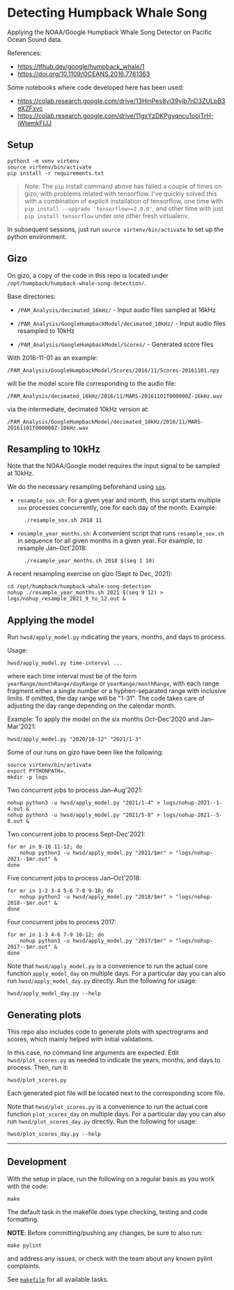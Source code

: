 # Detecting Humpback Whale Song

Applying the NOAA/Google Humpback Whale Song Detector on Pacific Ocean Sound data.

References:

- <https://tfhub.dev/google/humpback_whale/1>
- <https://doi.org/10.1109/OCEANS.2016.7761363>

Some notebooks where code developed here has been used:

- <https://colab.research.google.com/drive/13HinPes8vi39yjb7nD3ZULpB3eXZFxvc>
- <https://colab.research.google.com/drive/11gxYzDKPgyqncu1ooiTrH-iWtemkFIJJ>

## Setup

    python3 -m venv virtenv
    source virtenv/bin/activate
    pip install -r requirements.txt

> Note: The `pip` install command above has failed a couple of times on gizo, with
> problems related with tensorflow. I've quickly solved this with a combination of
> explicit installation of tensorflow, one time with `pip install --upgrade 'tensorflow>=2.0.0'`,
> and other time with just `pip install tensorflow` under one other fresh virtualenv.

In subsequent sessions, just run `source virtenv/bin/activate`
to set up the python environment.

## Gizo

On gizo, a copy of the code in this repo is located under
`/opt/humpback/humpback-whale-song-detection/`. 

Base directories:

- `/PAM_Analysis/decimated_16kHz/` - Input audio files sampled at 16kHz

- `/PAM_Analysis/GoogleHumpbackModel/decimated_10kHz/` - Input audio files resampled to 10kHz

- `/PAM_Analysis/GoogleHumpbackModel/Scores/` - Generated score files

With 2016-11-01 as an example:

`/PAM_Analysis/GoogleHumpbackModel/Scores/2016/11/Scores-20161101.npy`

will be the model score file corresponding to the audio file:

`/PAM_Analysis/decimated_16kHz/2016/11/MARS-20161101T000000Z-16kHz.wav`

via the intermediate, decimated 10kHz version at:

`/PAM_Analysis/GoogleHumpbackModel/decimated_10kHz/2016/11/MARS-20161101T000000Z-10kHz.wav`

## Resampling to 10kHz

Note that the NOAA/Google model requires the input signal to be sampled at 10kHz.

We do the necessary resampling beforehand using [`sox`](http://sox.sourceforge.net/). 

- `resample_sox.sh`:
  For a given year and month, this script starts multiple `sox`
  processes concurrently, one for each day of the month. Example:

        ./resample_sox.sh 2018 11

- `resample_year_months.sh`:
  A convenient script that runs `resample_sox.sh` in sequence for all
  given months in a given year.
  For example, to resample Jan–Oct'2018:

        ./resample_year_months.sh 2018 $(seq 1 10)

A recent resampling exercise on gizo (Sept to Dec, 2021):

    cd /opt/humpback/humpback-whale-song-detection
    nohup ./resample_year_months.sh 2021 $(seq 9 12) > logs/nohup_resample_2021_9_to_12.out &


## Applying the model

Run `hwsd/apply_model.py` indicating the years, months, and days to process.

Usage:

    hwsd/apply_model.py time-interval ...

where each time interval must be of the form
`yearRange/monthRange/dayRange` or `yearRange/monthRange`,
with each range fragment either a single number or a hyphen-separated
range with inclusive limits. If omitted, the day range will be "1-31".
The code takes care of adjusting the day range depending on the calendar month.

Example: To apply the model on the six months Oct–Dec'2020 and Jan–Mar'2021:

    hwsd/apply_model.py "2020/10-12" "2021/1-3"

Some of our runs on gizo have been like the following:

    source virtenv/bin/activate
    export PYTHONPATH=.
    mkdir -p logs

Two concurrent jobs to process Jan–Aug'2021:

    nohup python3 -u hwsd/apply_model.py "2021/1-4" > logs/nohup-2021--1-4.out &
    nohup python3 -u hwsd/apply_model.py "2021/5-8" > logs/nohup-2021--5-8.out &

Two concurrent jobs to process Sept–Dec'2021:

    for mr in 9-10 11-12; do
        nohup python3 -u hwsd/apply_model.py "2021/$mr" > "logs/nohup-2021--$mr.out" &
    done

Five concurrent jobs to process Jan–Oct'2018:

    for mr in 1-2 3-4 5-6 7-8 9-10; do
        nohup python3 -u hwsd/apply_model.py "2018/$mr" > "logs/nohup-2018--$mr.out" &
    done

Four concurrent jobs to process 2017:

    for mr in 1-3 4-6 7-9 10-12; do
        nohup python3 -u hwsd/apply_model.py "2017/$mr" > "logs/nohup-2017--$mr.out" &
    done

Note that `hwsd/apply_model.py` is a convenience to run the actual core function
`apply_model_day` on multiple days.
For a particular day you can also run `hwsd/apply_model_day.py` directly.
Run the following for usage:

    hwsd/apply_model_day.py --help

## Generating plots

This repo also includes code to generate plots with spectrograms and scores,
which mainly helped with initial validations.

In this case, no command line arguments are expected.
Edit `hwsd/plot_scores.py` as needed to indicate the
years, months, and days to process. Then, run it:

    hwsd/plot_scores.py

Each generated plot file will be located next to the corresponding score file.

Note that `hwsd/plot_scores.py` is a convenience to run the actual core function
`plot_scores_day` on multiple days. 
For a particular day you can also run `hwsd/plot_scores_day.py` directly.
Run the following for usage:

    hwsd/plot_scores_day.py --help

---

## Development

With the setup in place, run the following on a regular basis
as you work with the code:

    make

The default task in the makefile does type checking, testing and code formatting.

**NOTE**: Before committing/pushing any changes, be sure to also run:

    make pylint

and address any issues, or check with the team about any known pylint complaints.

See [`makefile`](makefile) for all available tasks.
